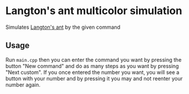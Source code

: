 # Langton's ant multicolor simulation
Simulates [Langton's ant](https://en.wikipedia.org/wiki/Langton%27s_ant) by the given command
## Usage
Run `main.cpp` then you can enter the command you want by pressing the button "New command" and do as many steps as you want by pressing "Next custom".
If you once entered the number you want, you will see a button with your number and by pressing it you may and not reenter your number again.
